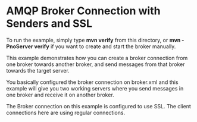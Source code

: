 # AMQP Broker Connection with Senders and SSL
 
To run the example, simply type **mvn verify** from this directory, or **mvn -PnoServer verify** if you want to create and start the broker manually.
 
This example demonstrates how you can create a broker connection from one broker towards another broker, and send messages from that broker towards the target server.
 
You basically configured the broker connection on broker.xml and this example will give you two working servers where you send messages in one broker and receive it on another broker.
 
The Broker connection on this example is configured to use SSL. The client connections here are using regular connections.
